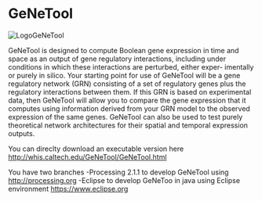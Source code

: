 GeNeTool
========

![LogoGeNeTool](http://whis.caltech.edu/GeNeTool/aboutGRN.png) 

GeNeTool is designed to compute Boolean gene expression in time and space as an output of gene regulatory interactions, including under conditions in which these interactions are perturbed, either exper- imentally or purely in silico. Your starting point for use of GeNeTool will be a gene regulatory network (GRN) consisting of a set of regulatory genes plus the regulatory interactions between them. If this GRN is based on experimental data, then GeNeTool will allow you to compare the gene expression that it computes using information derived from your GRN model to the observed expression of the same genes. GeNeTool can also be used to test purely theoretical network architectures for their spatial and temporal expression outputs. 


You can direclty download an executable version here http://whis.caltech.edu/GeNeTool/GeNeTool.html

You have two branches
-Processing 2.1.1 to develop  GeNeTool using http://processing.org
-Eclipse  to develop  GeNeToo in java using Eclipse environment https://www.eclipse.org


 

